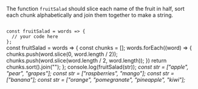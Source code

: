 The function `fruitSalad` should slice each name of the fruit in half, sort each chunk alphabetically and join them together to make a string.

<codeblock language="javascript" type="exercise" testMode="multipleInput">
<code>
const fruitSalad = words => {
  // your code here
};
</code>

<solution>
const fruitSalad = words => {
  const chunks = [];
  words.forEach((word) => {
    chunks.push(word.slice(0, word.length / 2));
    chunks.push(word.slice(word.length / 2, word.length));
  })
  return chunks.sort().join("");
};
</solution>

<testcases>
<caller>
console.log(fruitSalad(str));
</caller>
<testcase>
<i>
const str = ["apple", "pear", "grapes"];
</i>
</testcase>
<testcase>
<i>
const str = ["raspberries", "mango"];
</i>
</testcase>
<testcase>
<i>
const str = ["banana"];
</i>
</testcase>
<testcase>
<i>
const str = ["orange", "pomegranate", "pineapple", "kiwi"];
</i>
</testcase>
</testcases>
</codeblock>